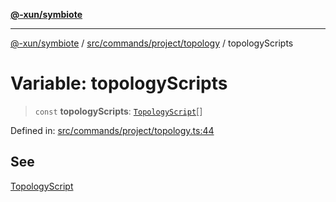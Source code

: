 [**@-xun/symbiote**](../../../../../README.md)

***

[@-xun/symbiote](../../../../../README.md) / [src/commands/project/topology](../README.md) / topologyScripts

# Variable: topologyScripts

> `const` **topologyScripts**: [`TopologyScript`](../enumerations/TopologyScript.md)[]

Defined in: [src/commands/project/topology.ts:44](https://github.com/Xunnamius/symbiote/blob/62ec6fdd59d5511dd7b872237f3ff5bf7673e789/src/commands/project/topology.ts#L44)

## See

[TopologyScript](../enumerations/TopologyScript.md)
